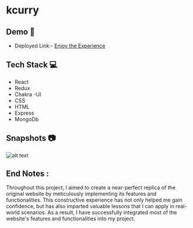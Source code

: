 # kcurry
## Demo  🎥

- Deployed Link:- [Enjoy the Experience](https://ecom-lilac-three.vercel.app)

## Tech Stack 💻

- React
- Redux
- Chakra -UI
- CSS
- HTML
- Express
- MongoDb


## Snapshots :camera:
![alt text](<[Screenshot (191).png](https://64.media.tumblr.com/321a5ede4c8b355cf7939e2135ca311c/60e97825779d32d4-54/s640x960/0321e1c60b236e32dc5d4efdda0da4eb24c1fa17.pnj)>)




## End Notes :

Throughout this project, I aimed to create a near-perfect replica of the original website by meticulously implementing its features and functionalities. This constructive experience has not only helped me gain confidence, but has also imparted valuable lessons that I can apply in real-world scenarios. As a result, I have successfully integrated most of the website's features and functionalities into my project.

